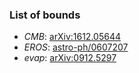 ### List of bounds

- *CMB*: [arXiv:1612.05644](https://arxiv.org/abs/1612.05644) 
- *EROS*: [astro-ph/0607207](https://arxiv.org/abs/astro-ph/0607207)  
- *evap*: [arXiv:0912.5297](https://arxiv.org/abs/0912.5297)